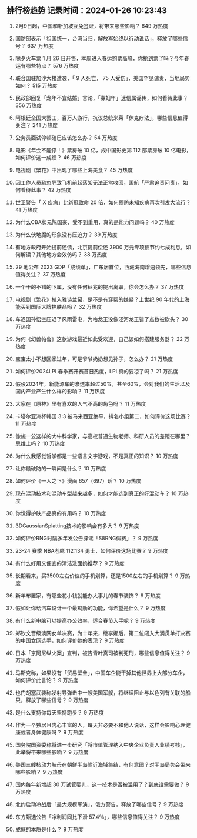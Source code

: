 
## 排行榜趋势 记录时间：2024-01-26 10:23:43
  
  1. 2月9日起，中国和新加坡互免签证，将带来哪些影响？ 649 万热度
    
  2. 国防部表示「祖国统一，台湾当归，解放军始终以行动说话」，释放了哪些信号？ 637 万热度
    
  3. 除夕火车票 1 月 26 日开售，本周进入春运购票高峰，你抢到票了吗？今年春运有哪些特点？ 576 万热度
    
  4. 联合国驻加沙大楼遭袭，「 9 人死亡， 75 人受伤」，美国罕见谴责，当地局势如何？ 515 万热度
    
  5. 民政部回复「龙年不宜结婚」言论，「寡妇年」迷信属谣传，如何看待此事？ 356 万热度
    
  6. 阿根廷全国大罢工，百万人游行，抗议总统米莱「休克疗法」，哪些信息值得关注？ 241 万热度
    
  7. 公务员面试停顿磕巴应该怎么办？ 54 万热度
    
  8. 电影《年会不能停！》票房破 10 亿，成中国影史第 112 部票房破 10 亿电影，如何评价这一成绩？ 46 万热度
    
  9. 电视剧《繁花》中出现了哪些上海美食？ 45 万热度
    
  10. 因工作人员疏忽导致飞机前起落架无法正常收回，国航「严肃追责问责」，如何看待此事？ 42 万热度
    
  11. 世卫警告「 X 疾病」比新冠致命 20 倍，如何预防未知疾病再次引发大流行？ 41 万热度
    
  12. 为什么CBA状元陈国豪，受不到重用，真的是能力问题吗？ 40 万热度
    
  13. 为什么伏地魔的形象没有压迫力？ 39 万热度
    
  14. 有地方政府开始提前还债，北京提前偿还 3900 万元专项债节约七成利息，如何解读？其他地方会效仿吗？ 38 万热度
    
  15. 29 地公布 2023 GDP「成绩单」，广东居首位，西藏海南增速领先，哪些信息值得关注？ 37 万热度
    
  16. 一个干的不错的下属，没有任何征兆的提出离职，你会怎么办？ 37 万热度
    
  17. 电视剧《繁花》植入雅诗兰黛，是不是有穿帮的嫌疑？上世纪 90 年代的上海能买到国际大牌护肤品吗？ 32 万热度
    
  18. 车迟国孙悟空压迟了风雨雷电，为啥龙王没像泾河龙王错了点数被砍头？ 30 万热度
    
  19. 为何《幻兽帕鲁》这款游戏最近如此受欢迎，自己该如何搭建服务器？ 22 万热度
    
  20. 宝宝太小不想回家过年，可是爷爷奶奶想见孙子，怎么办？ 21 万热度
    
  21. 如何评价2024LPL春季赛开赛首日热度，LPL真的要凉了吗？ 21 万热度
    
  22. 假设2024年，新能源车的渗透率超过50%，甚至60%，会对我们的生活以及国内产业产生什么样的影响？ 11 万热度
    
  23. 大家在《原神》里有喜欢的人气不高的角色吗？ 11 万热度
    
  24. 卡塔尔亚洲杯韩国 3:3 被马来西亚绝平，排名小组第二，如何评价这场比赛？ 11 万热度
    
  25. 像施一公这样的大牛科学家，与高校普通生物老师、科研人员的差距在哪里？思维上吗？ 10 万热度
    
  26. 为什么我感觉哲学都是一些语言文字游戏，不是真正的知识？ 10 万热度
    
  27. 让你最破防的一瞬间是什么？ 10 万热度
    
  28. 如何评价《一人之下》漫画 657（697）话？ 10 万热度
    
  29. 现在混动技术和混动车型越来越多，如何才能选到真正的好混动车？ 10 万热度
    
  30. 你觉得护肤产品真的有用吗？ 10 万热度
    
  31. 3DGaussianSplatting技术的影响会有多大？ 9 万热度
    
  32. 如何评价RNG时隔多年发公告辟谣「S8RNG假赛」？ 9 万热度
    
  33. 23-24 赛季 NBA老鹰 112:134 勇士，如何评价这场比赛？ 9 万热度
    
  34. 有什么好用又便宜的清洁洗面奶推荐？ 9 万热度
    
  35. 长期看来，买3500左右价位的手机划算，还是1500左右的手机划算？ 9 万热度
    
  36. 新年布置家，有哪些花小钱就能办大事儿的春节装饰？ 9 万热度
    
  37. 假如让你给汽车设计一个最鸡肋的功能，你希望是什么？ 9 万热度
    
  38. 有什么新电脑可以提高办公效率，适合春节入手呢？ 9 万热度
    
  39. 郑钦文晋级澳网女单决赛，为十年来，继李娜后，第二位闯入大满贯单打决赛的中国女网选手，如何评价她的表现？ 9 万热度
    
  40. 日本「京阿尼纵火案」宣判，被告青叶真司被判死刑，哪些信息值得关注？ 9 万热度
    
  41. 马斯克称，如果没有「贸易壁垒」，中国车企能干掉其他世界上大部分车企，如何评价此言论？ 9 万热度
    
  42. 也门胡塞武装称发射导弹击中一艘美国军舰，将继续阻止与以色列有关联的船只，释放了哪些信号？ 9 万热度
    
  43. 是什么支持你每天坚持跑步？ 9 万热度
    
  44. 作为一个独居且内心丰富的人，每天非必要不和他人说话，这样会影响心理健康或者身体健康吗？ 9 万热度
    
  45. 国务院国资委称将进一步研究「将市值管理纳入中央企业负责人业绩考核」，此举将带来哪些影响？ 9 万热度
    
  46. 美国三艘核动力航母在朝鲜半岛附近海域集结，有何意图？对半岛局势会带来哪些影响？ 9 万热度
    
  47. 国内每年新增超 30 万试管婴儿，这一技术是否被滥用了？到底谁需要做？ 9 万热度
    
  48. 北约启动冷战后「最大规模军演」，俄方警告，释放了哪些信号？ 9 万热度
    
  49. 东方甄选公告「净利润同比下滑 57.4％」，哪些信息值得关注？ 9 万热度
    
  50. 成瘾的本质是什么？ 9 万热度
    